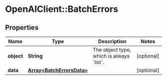 # OpenAIClient::BatchErrors

## Properties
Name | Type | Description | Notes
------------ | ------------- | ------------- | -------------
**object** | **String** | The object type, which is always &#x60;list&#x60;. | [optional] 
**data** | [**Array&lt;BatchErrorsData&gt;**](BatchErrorsData.md) |  | [optional] 


